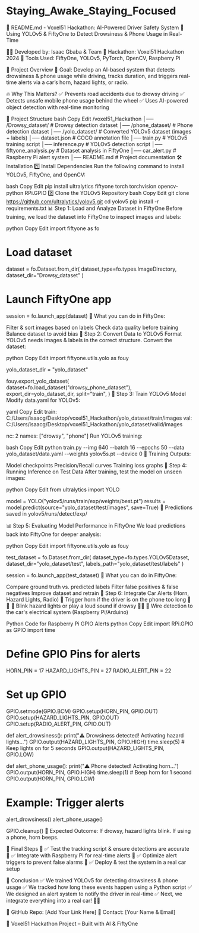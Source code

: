# Staying_Awake_Staying_Focused
📌 README.md - Voxel51 Hackathon: AI-Powered Driver Safety System
🚀 Using YOLOv5 & FiftyOne to Detect Drowsiness & Phone Usage in Real-Time

👨‍💻 Developed by: Isaac Gbaba & Team
📅 Hackathon: Voxel51 Hackathon 2024
📍 Tools Used: FiftyOne, YOLOv5, PyTorch, OpenCV, Raspberry Pi

📌 Project Overview
🎯 Goal:
Develop an AI-based system that detects drowsiness & phone usage while driving, tracks duration, and triggers real-time alerts via a car’s horn, hazard lights, or radio.

🔥 Why This Matters?
✅ Prevents road accidents due to drowsy driving
✅ Detects unsafe mobile phone usage behind the wheel
✅ Uses AI-powered object detection with real-time monitoring

📂 Project Structure
bash
Copy
Edit
/voxel51_Hackathon
│── /Drowsy_dataset/         # Drowsy detection dataset
│── /phone_dataset/          # Phone detection dataset
│── /yolo_dataset/           # Converted YOLOv5 dataset (images + labels)
│── dataset.json             # COCO annotation file
│── train.py                 # YOLOv5 training script
│── inference.py             # YOLOv5 detection script
│── fiftyone_analysis.py      # Dataset analysis in FiftyOne
│── car_alert.py             # Raspberry Pi alert system
│── README.md                # Project documentation
🛠️ Installation
1️⃣ Install Dependencies
Run the following command to install YOLOv5, FiftyOne, and OpenCV:

bash
Copy
Edit
pip install ultralytics fiftyone torch torchvision opencv-python RPi.GPIO
2️⃣ Clone the YOLOv5 Repository
bash
Copy
Edit
git clone https://github.com/ultralytics/yolov5.git
cd yolov5
pip install -r requirements.txt
📊 Step 1: Load and Analyze Dataset in FiftyOne
Before training, we load the dataset into FiftyOne to inspect images and labels:

python
Copy
Edit
import fiftyone as fo

# Load dataset
dataset = fo.Dataset.from_dir(
    dataset_type=fo.types.ImageDirectory,
    dataset_dir="Drowsy_dataset"
)

# Launch FiftyOne app
session = fo.launch_app(dataset)
🎯 What you can do in FiftyOne:

Filter & sort images based on labels
Check data quality before training
Balance dataset to avoid bias
🔄 Step 2: Convert Data to YOLOv5 Format
YOLOv5 needs images & labels in the correct structure. Convert the dataset:

python
Copy
Edit
import fiftyone.utils.yolo as fouy

yolo_dataset_dir = "yolo_dataset"

fouy.export_yolo_dataset(
    dataset=fo.load_dataset("drowsy_phone_dataset"),
    export_dir=yolo_dataset_dir,
    split="train",
)
🚀 Step 3: Train YOLOv5 Model
Modify data.yaml for YOLOv5:

yaml
Copy
Edit
train: C:/Users/isaacg/Desktop/voxel51_Hackathon/yolo_dataset/train/images
val: C:/Users/isaacg/Desktop/voxel51_Hackathon/yolo_dataset/valid/images

nc: 2
names: ["drowsy", "phone"]
Run YOLOv5 training:

bash
Copy
Edit
python train.py --img 640 --batch 16 --epochs 50 --data yolo_dataset/data.yaml --weights yolov5s.pt --device 0
📌 Training Outputs:

Model checkpoints
Precision/Recall curves
Training loss graphs
📸 Step 4: Running Inference on Test Data
After training, test the model on unseen images:

python
Copy
Edit
from ultralytics import YOLO

model = YOLO("yolov5/runs/train/exp/weights/best.pt")
results = model.predict(source="yolo_dataset/test/images", save=True)
📌 Predictions saved in yolov5/runs/detect/exp/

📊 Step 5: Evaluating Model Performance in FiftyOne
We load predictions back into FiftyOne for deeper analysis:

python
Copy
Edit
import fiftyone.utils.yolo as fouy

test_dataset = fo.Dataset.from_dir(
    dataset_type=fo.types.YOLOv5Dataset,
    dataset_dir="yolo_dataset/test",
    labels_path="yolo_dataset/test/labels"
)

session = fo.launch_app(test_dataset)
🎯 What you can do in FiftyOne:

Compare ground truth vs. predicted labels
Filter false positives & false negatives
Improve dataset and retrain
🚗 Step 6: Integrate Car Alerts (Horn, Hazard Lights, Radio)
🔹 Trigger horn if the driver is on the phone too long 📱📢
🔹 Blink hazard lights or play a loud sound if drowsy 🚨😴
🔹 Wire detection to the car's electrical system (Raspberry Pi/Arduino)

Python Code for Raspberry Pi GPIO Alerts
python
Copy
Edit
import RPi.GPIO as GPIO
import time

# Define GPIO Pins for alerts
HORN_PIN = 17
HAZARD_LIGHTS_PIN = 27
RADIO_ALERT_PIN = 22

# Set up GPIO
GPIO.setmode(GPIO.BCM)
GPIO.setup(HORN_PIN, GPIO.OUT)
GPIO.setup(HAZARD_LIGHTS_PIN, GPIO.OUT)
GPIO.setup(RADIO_ALERT_PIN, GPIO.OUT)

def alert_drowsiness():
    print("⚠️ Drowsiness detected! Activating hazard lights...")
    GPIO.output(HAZARD_LIGHTS_PIN, GPIO.HIGH)
    time.sleep(5)  # Keep lights on for 5 seconds
    GPIO.output(HAZARD_LIGHTS_PIN, GPIO.LOW)

def alert_phone_usage():
    print("⚠️ Phone detected! Activating horn...")
    GPIO.output(HORN_PIN, GPIO.HIGH)
    time.sleep(1)  # Beep horn for 1 second
    GPIO.output(HORN_PIN, GPIO.LOW)

# Example: Trigger alerts
alert_drowsiness()
alert_phone_usage()

GPIO.cleanup()
📌 Expected Outcome: If drowsy, hazard lights blink. If using a phone, horn beeps.

🎯 Final Steps
🔹 ✅ Test the tracking script & ensure detections are accurate
🔹 ✅ Integrate with Raspberry Pi for real-time alerts
🔹 ✅ Optimize alert triggers to prevent false alarms
🔹 ✅ Deploy & test the system in a real car setup

🎉 Conclusion
✅ We trained YOLOv5 for detecting drowsiness & phone usage
✅ We tracked how long these events happen using a Python script
✅ We designed an alert system to notify the driver in real-time
✅ Next, we integrate everything into a real car! 🚗💨

🔗 GitHub Repo: [Add Your Link Here]
📨 Contact: [Your Name & Email]

🚀 Voxel51 Hackathon Project – Built with AI & FiftyOne
